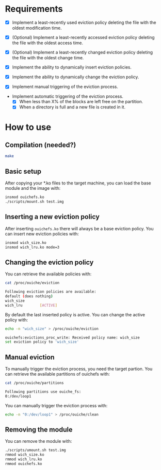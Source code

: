 # Requirements

- [x] Implement a least-recently used eviction policy deleting the file with the oldest modification time.
- [x] (Optional) Implement a least-recently accessed eviction policy deleting the file with the oldest access time.
- [x] (Optional) Implement a least-recently changed eviction policy deleting the file with the oldest change time.

- [x] Implement the ability to dynamically insert eviction policies.
- [x] Implement the ability to dynamically change the eviction policy.

- [x] Implement manual triggering of the eviction process.

- Implement automatic triggering of the eviction process.
  - [x] When less than X% of the blocks are left free on the partition.
  - [x] When a directory is full and a new file is created in it.

# How to use

## Compilation (needed?)

```bash
make
```

## Basic setup

After copying your \*.ko files to the target machine, you can load the base module and the image with:

```bash
insmod ouichefs.ko
./scripts/mount.sh test.img
```

## Inserting a new eviction policy

After inserting `ouichefs.ko` there will always be a base eviction policy. You can insert new eviction policies with:

```bash
insmod wich_size.ko
insmod wich_lru.ko mode=3
```

## Changing the eviction policy

You can retrieve the available policies with:

```bash
cat /proc/ouiche/eviction
```

```bash
Following eviction policies are available:
default (does nothing)
wich_size
wich_lru        [ACTIVE]
```

By default the last inserted policy is active. You can change the active policy with:

```bash
echo -n "wich_size" > /proc/ouiche/eviction
```

```bash
ouichefs:evictions_proc_write: Received policy name: wich_size
set eviction policy to 'wich_size'
```

## Manual eviction

To manually trigger the eviction process, you need the target partion. You can retrieve the available partitions of ouichefs with:

```bash
cat /proc/ouiche/partitions
```

```bash
Following partitions use ouiche_fs:
0:/dev/loop1
```

You can manually trigger the eviction process with:

```bash
echo -n "0:/dev/loop1" > /proc/ouiche/clean
```

## Removing the module

You can remove the module with:

```bash
./scripts/umount.sh test.img
rmmod wich_size.ko
rmmod wich_lru.ko
rmmod ouichefs.ko
```
